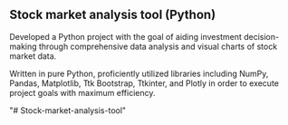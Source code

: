 
## Stock market analysis tool (Python)
Developed a Python project with the goal of aiding investment decision-making through comprehensive data analysis and visual charts of stock market data.

Written in pure Python, proficiently utilized libraries including NumPy, Pandas, Matplotlib, Ttk Bootstrap, Ttkinter, and Plotly in order to execute project goals with maximum efficiency.

"# Stock-market-analysis-tool" 
